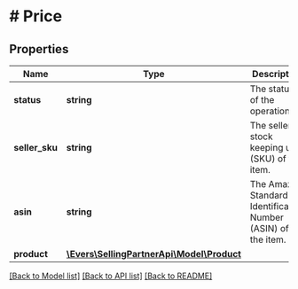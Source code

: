 # # Price

## Properties

Name | Type | Description | Notes
------------ | ------------- | ------------- | -------------
**status** | **string** | The status of the operation. |
**seller_sku** | **string** | The seller stock keeping unit (SKU) of the item. | [optional]
**asin** | **string** | The Amazon Standard Identification Number (ASIN) of the item. | [optional]
**product** | [**\Evers\SellingPartnerApi\Model\Product**](Product.md) |  | [optional]

[[Back to Model list]](../../README.md#models) [[Back to API list]](../../README.md#endpoints) [[Back to README]](../../README.md)
